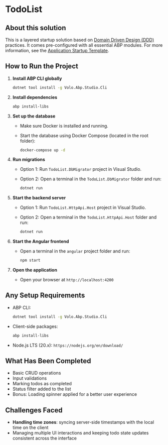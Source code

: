 ﻿# TodoList

## About this solution

This is a layered startup solution based on [Domain Driven Design (DDD)](https://abp.io/docs/latest/framework/architecture/domain-driven-design) practices. It comes pre-configured with all essential ABP modules. For more information, see the [Application Startup Template](https://abp.io/docs/latest/solution-templates/layered-web-application).

## How to Run the Project

1. **Install ABP CLI globally**

   ```bash
   dotnet tool install -g Volo.Abp.Studio.Cli
   ```

2. **Install dependencies**

   ```bash
   abp install-libs
   ```

3. **Set up the database**

   - Make sure Docker is installed and running.
   - Start the database using Docker Compose (located in the root folder):

     ```bash
     docker-compose up -d
     ```

4. **Run migrations**

   - Option 1: Run `TodoList.DbMigrator` project in Visual Studio.
   - Option 2: Open a terminal in the `TodoList.DbMigrator` folder and run:

     ```bash
     dotnet run
     ```

5. **Start the backend server**

   - Option 1: Run `TodoList.HttpApi.Host` project in Visual Studio.
   - Option 2: Open a terminal in the `TodoList.HttpApi.Host` folder and run:

     ```bash
     dotnet run
     ```

6. **Start the Angular frontend**

   - Open a terminal in the `angular` project folder and run:

     ```bash
     npm start
     ```

7. **Open the application**

   - Open your browser at `http://localhost:4200`

## Any Setup Requirements

- ABP CLI:

  ```bash
  dotnet tool install -g Volo.Abp.Studio.Cli
  ```

- Client-side packages:

  ```bash
  abp install-libs
  ```

- Node.js LTS (20.x): `https://nodejs.org/en/download/`

## What Has Been Completed

- Basic CRUD operations
- Input validations
- Marking todos as completed
- Status filter added to the list
- Bonus: Loading spinner applied for a better user experience

## Challenges Faced

- **Handling time zones**: syncing server-side timestamps with the local time on the client
- Managing multiple UI interactions and keeping todo state updates consistent across the interface
